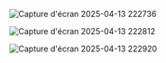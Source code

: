 
![Capture d'écran 2025-04-13 222736](https://github.com/user-attachments/assets/243e7895-a7e2-446b-9145-d6c4b07cb505)

![Capture d'écran 2025-04-13 222812](https://github.com/user-attachments/assets/af3676b1-e06b-45a6-b650-d2f527559244)

![Capture d'écran 2025-04-13 222920](https://github.com/user-attachments/assets/9c6b5d35-da07-48d0-8b54-8cbc227b7fb3)
